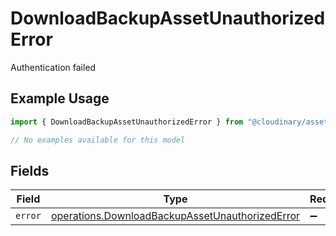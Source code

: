 # DownloadBackupAssetUnauthorizedError

Authentication failed

## Example Usage

```typescript
import { DownloadBackupAssetUnauthorizedError } from "@cloudinary/asset-management/models/errors";

// No examples available for this model
```

## Fields

| Field                                                                                                              | Type                                                                                                               | Required                                                                                                           | Description                                                                                                        |
| ------------------------------------------------------------------------------------------------------------------ | ------------------------------------------------------------------------------------------------------------------ | ------------------------------------------------------------------------------------------------------------------ | ------------------------------------------------------------------------------------------------------------------ |
| `error`                                                                                                            | [operations.DownloadBackupAssetUnauthorizedError](../../models/operations/downloadbackupassetunauthorizederror.md) | :heavy_minus_sign:                                                                                                 | N/A                                                                                                                |